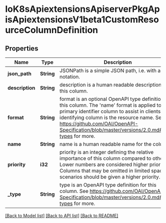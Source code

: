 # IoK8sApiextensionsApiserverPkgApisApiextensionsV1beta1CustomResourceColumnDefinition

## Properties
Name | Type | Description | Notes
------------ | ------------- | ------------- | -------------
**json_path** | **String** | JSONPath is a simple JSON path, i.e. with array notation. | 
**description** | **String** | description is a human readable description of this column. | [optional] 
**format** | **String** | format is an optional OpenAPI type definition for this column. The 'name' format is applied to the primary identifier column to assist in clients identifying column is the resource name. See https://github.com/OAI/OpenAPI-Specification/blob/master/versions/2.0.md#data-types for more. | [optional] 
**name** | **String** | name is a human readable name for the column. | 
**priority** | **i32** | priority is an integer defining the relative importance of this column compared to others. Lower numbers are considered higher priority. Columns that may be omitted in limited space scenarios should be given a higher priority. | [optional] 
**_type** | **String** | type is an OpenAPI type definition for this column. See https://github.com/OAI/OpenAPI-Specification/blob/master/versions/2.0.md#data-types for more. | 

[[Back to Model list]](../README.md#documentation-for-models) [[Back to API list]](../README.md#documentation-for-api-endpoints) [[Back to README]](../README.md)


